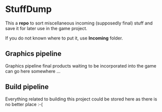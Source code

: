 # StuffDump

This a **repo** to sort miscellaneous incoming (supposedly  final) stuff and save it for later use in the game project.

If you do not known where to put it, use **Incoming** folder.

## Graphics pipeline

Graphics pipeline final products waiting to be incorporated into the game can go here somewhere ...

## Build pipeline

Everything related to building this project could be stored here as there is no better place :-(
